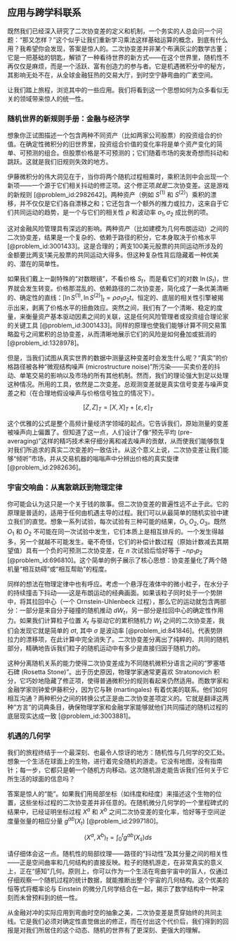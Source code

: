 ## 应用与跨学科联系

既然我们已经深入研究了二次协变差的定义和机制，一个务实的人总会问一个问题：“那又怎样？”这个似乎让我们重新学习乘法这样基础运算的概念，到底有什么用？我希望你会发现，答案是惊人的。二次协变差并非某个布满灰尘的数学古董；它是一把基础的钥匙，解锁了一种看待世界的新方式——在这个世界里，随机性不再仅仅是麻烦，而是一个活跃、富有创造力的参与者。它是机遇微积分中的秘方，其影响无处不在，从全球金融狂热的交易大厅，到时空宁静弯曲的广袤空间。

让我们踏上旅程，浏览其中的一些应用。我们将看到这一个思想如何为众多看似无关的领域带来惊人的统一性。

### 随机世界的新规则手册：金融与经济学

想象你正试图描述一个包含两种不同资产（比如两家公司股票）的投资组合的价值。在确定性微积分的旧世界里，投资组合价值的变化率将是单个资产变化的简单、可预测的组合。但股票价格是不可预测的；它们随着市场的突发奇想而抖动和跳跃。这就是我们旧规则失效的地方。

伊藤微积分的伟大洞见在于，当你将两个随机过程相乘时，乘积法则中会出现一个新项——一个源于它们相关抖动的修正项。这个修正项*就是*二次协变差。这是游戏的新规则 [@problem_id:2982642]。两种资产（例如 $S^{(1)}$ 和 $S^{(2)}$）乘积的漂移，并不仅仅是它们各自漂移之和；它还包含一个额外的推力或拉力，这来自于它们共同运动的趋势，是一个与它们的相关性 $\rho$ 和波动率 $\sigma_1, \sigma_2$ 成比例的项。

这对金融风险管理具有深远的影响。两种资产（比如建模为几何布朗运动）之间的二次协变差，结果是一个复杂的、依赖于路径的积分，它本身取决于价格水平 [@problem_id:3001433]。这是合理的；两支100美元股票的共同运动所涉及的金额要比两支1美元股票的共同运动大得多。但这种复杂性背后隐藏着一种优美的、潜在的简单性。

如果我们戴上一副特殊的“对数眼镜”，不看价格 $S_t$，而是看它们的对数 $\ln(S_t)$，世界就会发生转变。价格那混乱的、依赖路径的二次协变差，简化成了一条优美清晰的、确定性的直线：$[\ln S^{(1)}, \ln S^{(2)}]_t = \rho \sigma_1 \sigma_2 t$。恒定的、底层的相关性引擎被揭示出来，剥离了价格水平的扭曲效应。突然之间，我们有了一个清晰、稳定的度量，来衡量资产基本驱动因素之间的关联，这是任何风险管理者或投资组合理论家的关键工具 [@problem_id:3001433]。同样的原理也使我们能够计算不同交易策略盈亏之间累积的总协变差，从而清晰地展示它们的风险是如何叠加或抵消的 [@problem_id:1328978]。

但是，当我们试图从真实世界的数据中测量这种变差时会发生什么呢？“真实”的价格路径被各种“微观结构噪声 (microstructure noise)”所污染——买卖价差的抖动、单笔交易的影响以及市场的所有其他机制。然而，我们的理论强大到足以处理这种情况。所用的工具，依然是二次变差。总观测变差就是真实信号变差与噪声变差之和（在合理地假设噪声与价格信号独立的情况下）。

$$[Z,Z]_T = [X,X]_T + [\varepsilon,\varepsilon]_T$$

这个优雅的公式是整个高频计量经济学领域的起点。它告诉我们，原始测量的变差被噪声向上偏置了。但知道了这一点，人们设计了像“预先平均 (pre-averaging)”这样的精巧技术来仔细分离和减去噪声的贡献，从而使我们能够恢复对我们所追求的真实二次变差的一致估计。从这个意义上说，二次协变差让我们能够“倾听”市场，并从交易机器的嗡嗡声中分辨出价格的真实旋律 [@problem_id:2982636]。

### 宇宙交响曲：从离散跳跃到物理定律

你可能会认为这只是一个关于钱的故事。但二次协变差的普遍性远不止于此。它的原理是普适的，适用于任何由机遇主导的过程。我们可以从最简单的随机实验中建立我们的直觉。想象一系列试验，每次试验有三种可能的结果，$O_1, O_2, O_3$。既然 $O_1$ 和 $O_2$ 不可能在同一次试验中发生，它们本质上是相互排斥的。一个发生得越多，另一个就越不可能发生。毫不奇怪，它们的补偿计数过程（原始计数减去其期望值）具有一个负的可预测二次协变差，在 $n$ 次试验后恰好等于 $-n p_1 p_2$ [@problem_id:696810]。这个简单的例子展示了核心思想：协变差量化了两个随机量“相互妨碍”或“相互帮助”的程度。

同样的想法在物理定律中也有呼应。考虑一个悬浮在液体中的微小粒子，在水分子的持续撞击下抖动——这是布朗运动的经典画面。如果该粒子同时处于一个势阱中，将其拉回中心（一个 Ornstein-Uhlenbeck 过程），那么它的运动就包含两部分：一部分是来自分子碰撞的随机推动 $dW_t$，另一部分是拉回中心的确定性作用力。如果我们计算粒子位置 $X_t$ 与驱动它的累积随机力 $W_t$ 之间的二次协变差，我们会发现它就是简单的 $\sigma t$, 其中 $\sigma$ 是波动率 [@problem_id:841846]。代表势阱拉力的漂移项，在此计算中完全消失了。二次协变差分离出了纯粹的、共同的随机部分，精确地告诉我们粒子的随机运动中有多少是直接归因于随机力的。

这种分离随机关系的能力使得二次协变差成为不同随机微积分语言之间的“罗塞塔石碑 (Rosetta Stone)”。出于历史原因，物理学家通常更喜欢 Stratonovich 积分，它巧妙地隐藏了修正项，使得普通微积分的规则看起来仍然适用。而数学家和金融学家则钟爱伊藤积分，因为它与鞅 (martingales) 有着优美的联系。他们如何相互沟通？两种积分之间的转换公式正是由二次协变差项定义的。它就是翻译这两种“方言”的词典条目，确保物理学家和金融学家能够就他们共同描述的随机过程的底层现实达成一致 [@problem_id:3003881]。

### 机遇的几何学

我们的旅程终结于一个最深刻、也最令人惊讶的地方：随机性与几何学的交汇处。想象一个生活在球面上的生物，进行着完全随机的游走。它没有地图，没有指南针；每一步，它都只是朝一个随机方向移动。这次随机游走能告诉我们任何关于它所生活的球面的信息吗？

答案是惊人的“能”。如果我们用局部坐标（如纬度和经度）来描述这个生物的位置，这些坐标过程的二次协变差并非任意的。在随机微分几何学的一个里程碑式的结果中，已经证明坐标过程 $X^a$ 和 $X^b$ 之间二次协变差的变化率，恰好等于空间逆度量张量的相应分量 $g^{ab}(X_t)$ [@problem_id:2997180]。

$$\langle X^a, X^b \rangle_t = \int_0^t g^{ab}(X_s) ds$$

请仔细体会这一点。随机性的局部纹理——路径的“抖动性”及其分量之间的相关性——正是空间曲率和几何结构的直接反映。粒子的随机游走，在非常真实的意义上，正在“感知”几何。原则上，你可以作为一个生活在弯曲宇宙中的盲人，仅通过仔细观察一个随机过程的统计数据，就能推断出整个宇宙的几何结构。这个优美的恒等式将概率论与 Einstein 的微分几何学结合在一起，揭示了数学结构中一种深刻而未曾预料到的统一性。

从金融对冲的实际应用到弯曲时空的抽象之美，二次协变差是贯穿始终的共同主线。它是我们必须对确定性直觉做出的修正，而在付出这个代价后，我们得到的回报是对我们所居住的这个动态、随机的世界有了更深刻、更强大的理解。